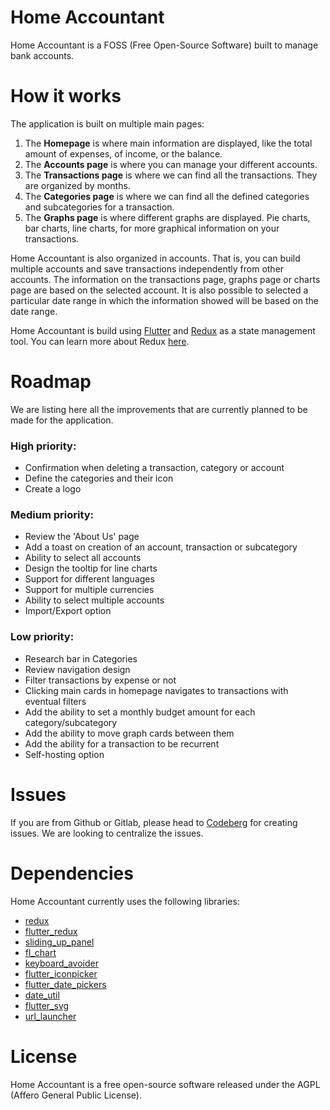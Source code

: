 # Home Accountant

Home Accountant is a FOSS (Free Open-Source Software) built to manage bank accounts.

# How it works

The application is built on multiple main pages:
1. The **Homepage** is where main information are displayed, like the total amount of expenses, of income, or the balance.
2. The **Accounts page** is where you can manage your different accounts.
3. The **Transactions page** is where we can find all the transactions. They are organized by months.
4. The **Categories page** is where we can find all the defined categories and subcategories for a transaction.
5. The **Graphs page** is where different graphs are displayed. Pie charts, bar charts, line charts, for more graphical information on your transactions.

Home Accountant is also organized in accounts. That is, you can build multiple accounts and save transactions independently from other accounts. The information on the transactions page, graphs page or charts page are based on the selected account. It is also possible to selected a particular date range in which the information showed will be based on the date range.

Home Accountant is build using [Flutter](https://flutter.dev/) and [Redux](https://pub.dev/packages/redux) as a state management tool. You can learn more about Redux [here](https://redux.js.org/).

# Roadmap

We are listing here all the improvements that are currently planned to be made for the application.

### High priority:
* Confirmation when deleting a transaction, category or account
* Define the categories and their icon
* Create a logo

### Medium priority:
* Review the 'About Us' page
* Add a toast on creation of an account, transaction or subcategory
* Ability to select all accounts
* Design the tooltip for line charts
* Support for different languages
* Support for multiple currencies
* Ability to select multiple accounts
* Import/Export option

### Low priority:
* Research bar in Categories
* Review navigation design
* Filter transactions by expense or not
* Clicking main cards in homepage navigates to transactions with eventual filters
* Add the ability to set a monthly budget amount for each category/subcategory
* Add the ability to move graph cards between them
* Add the ability for a transaction to be recurrent
* Self-hosting option

# Issues

If you are from Github or Gitlab, please head to [Codeberg](https://codeberg.org/joristruong/homeaccountant-app) for creating issues. We are looking to centralize the issues.

# Dependencies

Home Accountant currently uses the following libraries:
* [redux](https://pub.dev/packages/redux)
* [flutter_redux](https://pub.dev/packages/flutter_redux)
* [sliding_up_panel](https://pub.dev/packages/sliding_up_panel)
* [fl_chart](https://pub.dev/packages/fl_chart)
* [keyboard_avoider](https://pub.dev/packages/keyboard_avoider)
* [flutter_iconpicker](https://pub.dev/packages/flutter_iconpicker)
* [flutter_date_pickers](https://pub.dev/packages/flutter_date_pickers)
* [date_util](https://pub.dev/packages/date_util)
* [flutter_svg](https://pub.dev/packages/flutter_svg)
* [url_launcher](https://pub.dev/packages/url_launcher)

# License

Home Accountant is a free open-source software released under the AGPL (Affero General Public License).
